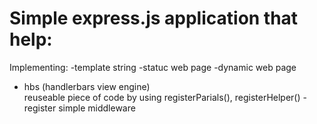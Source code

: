 # Simple express.js application that help:
Implementing: 
-template string 
-statuc web page 
-dynamic web page 
- hbs (handlerbars view engine)  
  reuseable piece of code by using registerParials(), registerHelper()
-register simple middleware  
